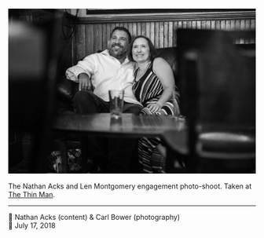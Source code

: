 ![Nathan and Len sitting in the back corner of the Thin Man](assets/9c0693d0895230f4e8d16e3f2881ee13.webp)

The Nathan Acks and Len Montgomery engagement photo-shoot. Taken at [The Thin Man](http://www.thinmantavern.com/).

- - - -

<span aria-hidden="true">👥</span> Nathan Acks (content) & Carl Bower (photography)  
<span aria-hidden="true">📅</span> July 17, 2018
